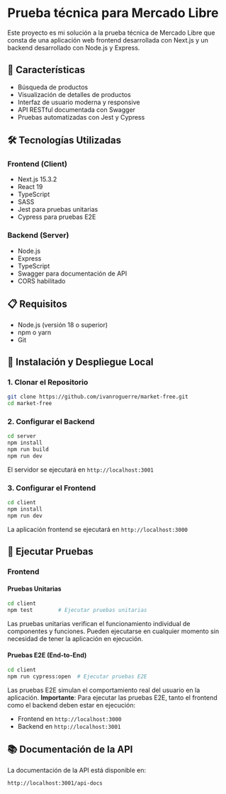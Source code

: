 # Prueba técnica para Mercado Libre

Este proyecto es mi solución a la prueba técnica de Mercado Libre que consta de una aplicación web frontend desarrollada con Next.js y un backend desarrollado con Node.js y Express.

## 🚀 Características

- Búsqueda de productos
- Visualización de detalles de productos
- Interfaz de usuario moderna y responsive
- API RESTful documentada con Swagger
- Pruebas automatizadas con Jest y Cypress

## 🛠️ Tecnologías Utilizadas

### Frontend (Client)
- Next.js 15.3.2
- React 19
- TypeScript
- SASS
- Jest para pruebas unitarias
- Cypress para pruebas E2E

### Backend (Server)
- Node.js
- Express
- TypeScript
- Swagger para documentación de API
- CORS habilitado

## 📋 Requisitos

- Node.js (versión 18 o superior)
- npm o yarn
- Git

## 🔧 Instalación y Despliegue Local

### 1. Clonar el Repositorio
```bash
git clone https://github.com/ivanroguerre/market-free.git
cd market-free
```

### 2. Configurar el Backend
```bash
cd server
npm install
npm run build
npm run dev
```
El servidor se ejecutará en `http://localhost:3001`

### 3. Configurar el Frontend
```bash
cd client
npm install
npm run dev
```
La aplicación frontend se ejecutará en `http://localhost:3000`

## 🧪 Ejecutar Pruebas

### Frontend

#### Pruebas Unitarias
```bash
cd client
npm test        # Ejecutar pruebas unitarias
```
Las pruebas unitarias verifican el funcionamiento individual de componentes y funciones. Pueden ejecutarse en cualquier momento sin necesidad de tener la aplicación en ejecución.

#### Pruebas E2E (End-to-End)
```bash
cd client
npm run cypress:open  # Ejecutar pruebas E2E
```
Las pruebas E2E simulan el comportamiento real del usuario en la aplicación. **Importante**: Para ejecutar las pruebas E2E, tanto el frontend como el backend deben estar en ejecución:
- Frontend en `http://localhost:3000`
- Backend en `http://localhost:3001`

## 📚 Documentación de la API

La documentación de la API está disponible en:
```
http://localhost:3001/api-docs
```